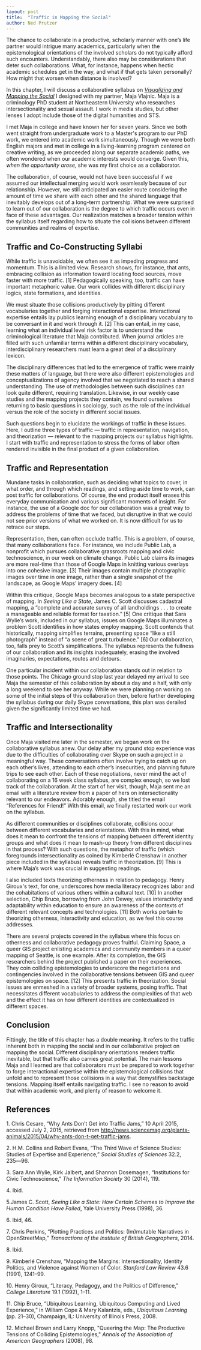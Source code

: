 ```yaml
---
layout: post
title:  "Traffic in Mapping the Social"
author: Ned Prutzer
---
```


The chance to collaborate in a productive, scholarly manner with one’s life partner would intrigue many academics, particularly when the epistemological orientations of the involved scholars do not typically afford such encounters. Understandably, there also may be considerations that deter such collaborations. What, for instance, happens when hectic academic schedules get in the way, and what if that gets taken personally? How might that worsen when distance is involved?

In this chapter, I will discuss a collaborative syllabus on [*Visualizing and Mapping the Social*](https://docs.google.com/document/d/1S1KxYgbSG37cge0QORHkf6HgTX8L2WkAc7eofmneSbk/edit) I designed with my partner, Maja Vlajnic. Maja is a criminology PhD student at Northeastern University who researches intersectionality and sexual assault. I work in media studies, but other lenses I adopt include those of the digital humanities and STS.

I met Maja in college and have known her for seven years. Since we both went straight from undergraduate work to a Master's program to our PhD work, we entered into academic work simultaneously. Though we were both English majors and met in college in a living-learning program centered on creative writing, as we proceeded along our separate academic paths, we often wondered when our academic interests would converge. Given this, *when the opportunity arose,* she was my first choice as a collaborator.

The collaboration, of course, would not have been successful if we assumed our intellectual merging would work seamlessly because of our relationship. However, we still anticipated an easier route considering the amount of time we share with each other and the shared language that inevitably develops out of a long-term partnership. What we were surprised to learn out of our collaboration is the degree to which traffic occurs even in face of these advantages. Our realization matches a broader tension within the syllabus itself regarding how to situate the collisions between different communities and realms of expertise.

## Traffic and Co-Constructing Syllabi

While traffic is unavoidable, we often see it as impeding progress and momentum. This is a limited view. Research shows, for instance, that ants, embracing collision as information toward locating food sources, move faster with more traffic. \[1\] Pedagogically speaking, too, traffic can have important metaphoric value. Our work collides with different disciplinary logics, state formations, and identities.

We must situate those collisions productively by pitting different vocabularies together and forging interactional expertise. Interactional expertise entails lay publics learning enough of a disciplinary vocabulary to be conversant in it and work through it. \[2\] This can entail, in my case, learning what an individual level risk factor is to understand the criminological literature that Maja contributed. When journal articles are filled with such unfamiliar terms within a different disciplinary vocabulary, interdisciplinary researchers must learn a great deal of a disciplinary lexicon.

The disciplinary differences that led to the emergence of traffic were mainly these matters of language, but there were also different epistemologies and conceptualizations of agency involved that we negotiated to reach a shared understanding. The use of methodologies between such disciplines can look quite different, requiring translation. Likewise, in our weekly case studies and the mapping projects they contain, we found ourselves returning to basic questions in sociology, such as the role of the individual versus the role of the society in different social issues.

Such questions begin to elucidate the workings of traffic in these issues. Here, I outline three types of traffic ― traffic in representation, navigation, and theorization ― relevant to the mapping projects our syllabus highlights. I start with traffic and representation to stress the forms of labor often rendered invisible in the final product of a given collaboration.

## Traffic and Representation

Mundane tasks in collaboration, such as deciding what topics to cover, in what order, and through which readings, and setting aside time to work, can post traffic for collaborations. Of course, the end product itself erases this everyday communication and various significant moments of insight. For instance, the use of a Google doc for our collaboration was a great way to address the problems of time that we faced, but disruptive in that we could not see prior versions of what we worked on. It is now difficult for us to retrace our steps.

Representation, then, can often occlude traffic. This is a problem, of course, that many collaborations face. For instance, we include Public Lab, a nonprofit which pursues collaborative grassroots mapping and civic technoscience, in our week on climate change. Public Lab claims its images are more real-time than those of Google Maps in knitting various overlays into one cohesive image. \[3\] Their images contain multiple photographic images over time in one image, rather than a single snapshot of the landscape, as Google Maps’ imagery does. \[4\]

Within this critique, Google Maps becomes analogous to a state perspective of mapping. In *Seeing Like a State*, James C. Scott discusses cadastral mapping, a “complete and accurate survey of all landholdings . . . to create a manageable and reliable format for taxation.” \[5\] One critique that Sara Wylie’s work, included in our syllabus, issues on Google Maps illuminates a problem Scott identifies in how states employ mapping. Scott contends that historically, mapping simplifies terrains, presenting space “like a still photograph” instead of “a scene of great turbulence.” \[6\] Our collaboration, too, falls prey to Scott’s simplifications. The syllabus represents the fullness of our collaboration and its insights inadequately, erasing the involved imaginaries, expectations, routes and detours.

One particular incident within our collaboration stands out in relation to those points. The Chicago ground stop last year delayed my arrival to see Maja the semester of this collaboration by about a day and a half, with only a long weekend to see her anyway. While we were planning on working on some of the initial steps of this collaboration then, before further developing the syllabus during our daily Skype conversations, this plan was derailed given the significantly limited time we had.

## Traffic and Intersectionality

Once Maja visited me later in the semester, we began work on the collaborative syllabus anew. Our delay after my ground stop experience was due to the difficulties of collaborating over Skype on such a project in a meaningful way. These conversations often involve trying to catch up on each other’s lives, attending to each other’s insecurities, and planning future trips to see each other. Each of these negotiations, never mind the act of collaborating on a 16 week class syllabus, are complex enough, so we lost track of the collaboration. At the start of her visit, though, Maja sent me an email with a literature review from a paper of hers on intersectionality relevant to our endeavors. Adorably enough, she titled the email “References for Friend!” With this email, we finally restarted work our work on the syllabus.

As different communities or disciplines collaborate, collisions occur between different vocabularies and orientations. With this in mind, what does it mean to confront the tensions of mapping between different identity groups and what does it mean to mash-up theory from different disciplines in that process? With such questions, the metaphor of traffic (which foregrounds intersectionality as coined by Kimberlé Crenshaw in another piece included in the syllabus) reveals traffic in theorization. \[9\] This is where Maja’s work was crucial in suggesting readings.

I also included texts theorizing otherness in relation to pedagogy. Henry Giroux's text, for one, underscores how media literacy recognizes labor and the cohabitations of various others within a cultural text. \[10\] In another selection, Chip Bruce, borrowing from John Dewey, values interactivity and adaptability within education to ensure an awareness of the contexts of different relevant concepts and technologies. \[11\] Both works pertain to theorizing otherness, interactivity and education, as we feel this course addresses.

There are several projects covered in the syllabus where this focus on otherness and collaborative pedagogy proves fruitful. Claiming Space, a queer GIS project enlisting academics and community members in a queer mapping of Seattle, is one example. After its completion, the GIS researchers behind the project published a paper on their experiences. They coin colliding epistemologies to underscore the negotiations and contingencies involved in the collaborative tensions between GIS and queer epistemologies on space. \[12\] This presents traffic in theorization. Social issues are enmeshed in a variety of broader systems, posing traffic. That necessitates different vocabularies to address the complexities of that web and the effect it has on how different identities are contextualized in different spaces.

## Conclusion

Fittingly, the title of this chapter has a double meaning. It refers to the traffic inherent both in mapping the social and in our collaborative project on mapping the social. Different disciplinary orientations renders traffic inevitable, but that traffic also carries great potential. The main lessons Maja and I learned are that collaborators must be prepared to work together to forge interactional expertise within the epistemological collisions that unfold and to represent those collisions in a way that demystifies backstage tensions. Mapping itself entails navigating traffic. I see no reason to avoid that within academic work, and plenty of reason to welcome it.

## References

1\. Chris Cesare, “Why Ants Don’t Get into Traffic Jams,” 10 April 2015, accessed July 2, 2015, retrieved from http://news.sciencemag.org/plants-animals/2015/04/why-ants-don-t-get-traffic-jams.

2\. H.M. Collins and Robert Evans, “The Third Wave of Science Studies: Studies of Expertise and Experience,” *Social Studies of Sciences* 32.2, 235―96.

3\. Sara Ann Wylie, Kirk Jalbert, and Shannon Dosemagen, “Institutions for Civic Technoscience,” *The Information Society* 30 (2014), 119.

4\. Ibid.

5.James C. Scott, *Seeing Like a State: How Certain Schemes to Improve the Human Condition Have Failed*, Yale University Press (1998), 36.

6\. Ibid, 46.

7\. Chris Perkins, “Plotting Practices and Politics: (Im)mutable Narratives in OpenStreetMap,” *Transactions of the Institute of British Geographers*, 2014.

8\. Ibid.

9\. Kimberlé Crenshaw, “Mapping the Margins: Intersectionality, Identity Politics, and Violence against Women of Color. *Stanford Law Review* 43.6 (1991), 1241–99.

10\. Henry Giroux, “Literacy, Pedagogy, and the Politics of Difference,” *College Literature* 19.1 (1992), 1–11.

11\. Chip Bruce, “Ubiquitous Learning, Ubiquitous Computing and Lived Experience,” in William Cope & Mary Kalantzis, eds., *Ubiquitous Learning* (pp. 21–30), Champaign, IL: University of Illinois Press, 2008.

12\. Michael Brown and Larry Knopp, "Queering the Map: The Productive Tensions of Colliding Epistemologies," *Annals of the Association of American Geographers* (2008), 98.
